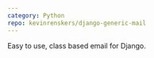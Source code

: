 ```yaml
---
category: Python
repo: kevinrenskers/django-generic-mail
---
```


Easy to use, class based email for Django.
